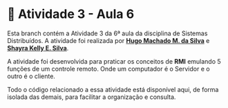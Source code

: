 # 📝 Atividade 3 - Aula 6

Esta branch contém a Atividade 3 da 6ª aula da disciplina de Sistemas Distribuídos. A atividade foi realizada por **[Hugo Machado M. da Silva](https://github.com/Hugo-Machado02)** e **[Shayra Kelly E. Silva](https://github.com/ShayraKelly)**.

A atividade foi desenvolvida para praticar os conceitos de **RMI** emulando 5 funções de um controle remoto. Onde um computador é o Servidor e o outro é o cliente.

Todo o código relacionado a essa atividade está disponível aqui, de forma isolada das demais, para facilitar a organização e consulta.

